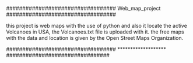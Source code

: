 ##################################   Web_map_project   ##################################

this project is web maps with the use of python and also it locate the active Volcanoes in USA, the Volcanoes.txt file is uploaded with it.
the free maps with the data and location is given by the Open Street Maps Organization.


##################################  *******************  ################################
